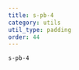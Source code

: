 ```yaml
---
title: s-pb-4
category: utils
util_type: padding
order: 44
---
```

<div class="s-pb-4">
  <code>s-pb-4</code>
</div>